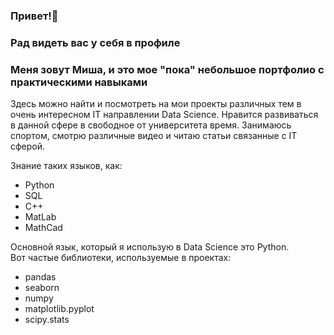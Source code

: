 ### Привет!👋
### Рад видеть вас у себя в профиле
### Меня зовут Миша, и это мое "пока" небольшое портфолио с практическими навыками
Здесь можно найти и посмотреть на мои проекты различных тем в очень интересном IT направлении Data Science.
Нравится развиваться в данной сфере в свободное от университета время. Занимаюсь спортом, смотрю различные видео и читаю статьи связанные с IT сферой.

Знание таких языков, как:
* Python
* SQL
* C++
* MatLab
* MathCad

Основной язык, который я использую в Data Science это Python.  
Вот частые библиотеки, используемые в проектах:
* pandas
* seaborn
* numpy
* matplotlib.pyplot
* scipy.stats
